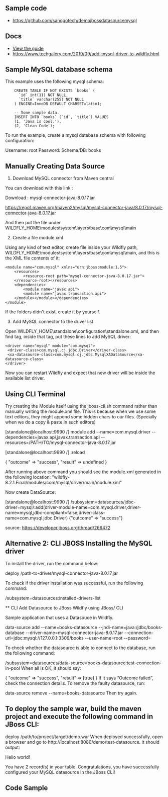 
## Sample code
- https://github.com/sanogotech/demojbossdatasourcemysql


## Docs

- [View the guide](https://www.squins.com/knowledge/jboss-cli-mysql-datasource-howto/)
- https://www.techgalery.com/2019/09/add-mysql-driver-to-wildfly.html

## Sample MySQL database schema
This example uses the following mysql schema:

```
    CREATE TABLE IF NOT EXISTS `books` (
      `id` int(11) NOT NULL,
      `title` varchar(255) NOT NULL
    ) ENGINE=InnoDB DEFAULT CHARSET=latin1;

    -- Some sample data.
    INSERT INTO `books` (`id`, `title`) VALUES
    (1, 'Java is cool.'),
    (2, 'Clean Code');
```
To run the example, create a mysql database schema with following configuration:

Username: root
Password: 
Schema/DB: books


## Manually Creating Data Source

1. Download MySQL connector from Maven central

You can download with this link :

Download : mysql-connector-java-8.0.17.jar

https://repo1.maven.org/maven2/mysql/mysql-connector-java/8.0.17/mysql-connector-java-8.0.17.jar


And then put the file under WILDFLY_HOME\modules\system\layers\base\com\mysql\main

2. Create a file  module.xml

Using any kind of text editor, create file inside your Wildfly path, WILDFLY_HOME\modules\system\layers\base\com\mysql\main, and this is the XML file contents of it:

```
<module name="com.mysql" xmlns="urn:jboss:module:1.5">
    <resources>
        <resource-root path="mysql-connector-java-8.0.17.jar">
    </resource-root></resources>
    <dependencies>
        <module name="javax.api">
        <module name="javax.transaction.api">
    </module></module></dependencies>
</module>
```

If the folders didn't exist, create it by yourself.

3. Add MySQL connector to the driver list

Open WILDFLY_HOME\standalone\configuration\standalone.xml, and then find <drivers> tag, inside that tag, put these lines to add MySQL driver:

```
<driver name="mysql" module="com.mysql">
 <driver-class>com.mysql.cj.jdbc.Driver</driver-class>
 <xa-datasource-class>com.mysql.cj.jdbc.MysqlXADataSource</xa-datasource-class>
</driver>
```

Now you can restart Wildfly and expect that new driver will be inside the available list driver.

## Using CLI Terminal 

Try creating the Module itself using the   jboss-cli.sh command rather than manually writing the module.xml file. This is because when we use some text editors, they might append some hidden chars to our files. (Specially when we do a copy & paste in such editors)

[standalone@localhost:9990 /]  module add --name=com.mysql.driver  --dependencies=javax.api,javax.transaction.api --resources=/PATH/TO/mysql-connector-java-8.0.17.jar

[standalone@localhost:9990 /] :reload

{
    "outcome" => "success",
    "result" => undefined
}

After running above command you should see the module.xml generated in the following location:  "wildfly-8.2.1.Final/modules/com/mysql/driver/main/module.xml"

Now create DataSource:

[standalone@localhost:9990 /] /subsystem=datasources/jdbc-driver=mysql/:add(driver-module-name=com.mysql.driver,driver-name=mysql,jdbc-compliant=false,driver-class-name=com.mysql.jdbc.Driver)
{"outcome" => "success"} 

source: https://developer.jboss.org/thread/266472

## Alternative 2: CLI  JBOSS Installing the MySQL driver

To install the driver, run the command below:

deploy /path-to-driver/mysql-connector-java-8.0.17.jar

To check if the driver installation was successful, run the following command:

/subsystem=datasources:installed-drivers-list

**  CLI  Add Datasource to JBoss Wildfly using JBoss/ CLI

Sample application that uses a Datasouce in Wildfly.


data-source add --name=books-datasource --jndi-name=java:/jdbc/books-database --driver-name=mysql-connector-java-8.0.17.jar --connection-url=jdbc:mysql://127.0.0.1:3306/books --user-name=root --password=


To check whether the datasource is able to connect to the database, run the following command:

/subsystem=datasources/data-source=books-datasource:test-connection-in-pool
When all is OK, it should say:

{
    "outcome" => "success",
    "result" => [true]
}
If it says “Outcome failed”, check the connection details. To remove the faulty datasource, run:

data-source remove --name=books-datasource
Then try again.

##  To deploy the sample war, build the maven project and execute the following command in JBoss CLI:

deploy /path/to/project/target/demo.war
When deployed successfully, open a browser and go to http://localhost:8080/demo/test-datasource. it should output:

Hello world!

You have 2 record(s) in your table.
Congratulations, you have successfully configured your MySQL datasource in the JBoss CLI!

## Code Sample 
